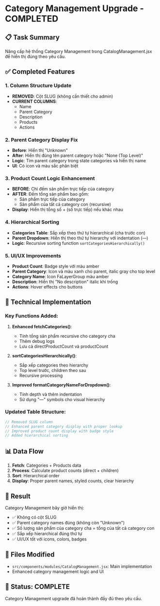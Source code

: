 # Category Management Upgrade - COMPLETED

## 📋 Task Summary
Nâng cấp hệ thống Category Management trong CatalogManagement.jsx để hiển thị đúng theo yêu cầu.

## ✅ Completed Features

### 1. Column Structure Update
- **REMOVED**: Cột SLUG (không cần thiết cho admin)
- **CURRENT COLUMNS**: 
  - Name
  - Parent Category  
  - Description
  - Products
  - Actions

### 2. Parent Category Display Fix
- **Before**: Hiển thị "Unknown" 
- **After**: Hiển thị đúng tên parent category hoặc "None (Top Level)"
- **Logic**: Tìm parent category trong state categories và hiển thị name
- **UI**: Có icon và màu sắc phân biệt

### 3. Product Count Logic Enhancement
- **BEFORE**: Chỉ đếm sản phẩm trực tiếp của category
- **AFTER**: Đếm tổng sản phẩm bao gồm:
  - Sản phẩm trực tiếp của category
  - Sản phẩm của tất cả category con (recursive)
- **Display**: Hiển thị tổng số + (số trực tiếp) nếu khác nhau

### 4. Hierarchical Sorting
- **Categories Table**: Sắp xếp theo thứ tự hierarchical (cha trước con)
- **Parent Dropdown**: Hiển thị theo thứ tự hierarchy với indentation (—)
- **Logic**: Recursive sorting function `sortCategoriesHierarchically()`

### 5. UI/UX Improvements
- **Product Count**: Badge style với màu amber
- **Parent Category**: Icon và màu xanh cho parent, italic gray cho top level
- **Category Name**: Icon FaLayerGroup màu amber
- **Description**: Hiển thị "No description" italic khi trống
- **Actions**: Hover effects cho buttons

## 🔧 Technical Implementation

### Key Functions Added:
1. **Enhanced fetchCategories()**: 
   - Tính tổng sản phẩm recursive cho category cha
   - Thêm debug logs
   - Lưu cả directProductCount và productCount

2. **sortCategoriesHierarchically()**: 
   - Sắp xếp categories theo hierarchy
   - Top level trước, children theo sau
   - Recursive processing

3. **Improved formatCategoryNameForDropdown()**: 
   - Tính depth và thêm indentation
   - Sử dụng "—" symbols cho visual hierarchy

### Updated Table Structure:
```jsx
// Removed SLUG column
// Enhanced parent category display with proper lookup
// Improved product count display with badge style
// Added hierarchical sorting
```

## 📊 Data Flow
1. **Fetch**: Categories + Products data
2. **Process**: Calculate product counts (direct + children)
3. **Sort**: Hierarchical order
4. **Display**: Proper parent names, styled counts, clear hierarchy

## 🎯 Result
Category Management bây giờ hiển thị:
- ✅ Không có cột SLUG
- ✅ Parent category names đúng (không còn "Unknown")
- ✅ Số lượng sản phẩm của category cha = tổng của tất cả category con
- ✅ Sắp xếp hierarchical đúng thứ tự
- ✅ UI/UX tốt với icons, colors, badges

## 📁 Files Modified
- `src/components/modules/CatalogManagement.jsx`: Main implementation
- Enhanced category management logic and UI

## 🚀 Status: COMPLETE
Category Management upgrade đã hoàn thành đầy đủ theo yêu cầu.
